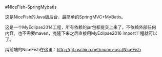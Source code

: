 #NiceFish-SpringMybatis

这是NiceFish的Java版后台，最简单的SpringMVC+MyBatis。

这是一个MyEclipse2014工程，所有依赖的jar包都提交上来了，不依赖外部任何内容，也不需要maven，克隆下来之后直接用MyEclipse2016 import工程就可以了。

纯前端的NiceFish在这里：http://git.oschina.net/mumu-osc/NiceFish
